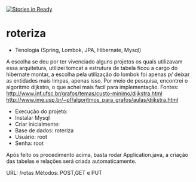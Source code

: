 [![Stories in Ready](https://badge.waffle.io/alexandergtk/roteriza.png?label=ready&title=Ready)](https://waffle.io/alexandergtk/roteriza)
# roteriza


+ Tenologia (Spring, Lombok, JPA, Hibernate, Mysql)

A escolha se deu por ter vivenciado alguns projetos os quais utilizavam essa arquitetura, utilizei tomcat a estrutura de tabela ficou a cargo do hibernate montar, a escolha pela utilização do lombok foi apenas p/ deixar as entidades mais limpas, apenas isso.
Por meio de pesquisa, encontrei o algoritmo dijkstra, o que achei mais facil para implementação.
Fontes:
  http://www.inf.ufsc.br/grafos/temas/custo-minimo/dijkstra.html
  http://www.ime.usp.br/~pf/algoritmos_para_grafos/aulas/dijkstra.html

+ Execução do projeto:
+   Instalar Mysql
+ Criar inicialmente: 
+   Base de dados: roteriza 
+   Usuário: root
+   Senha:   root

Após feito os procedimento acima, basta rodar Application.java, a criação das tabelas e relações será criada automaticamente.

URL: /rotas
Métodos: POST,GET e PUT
